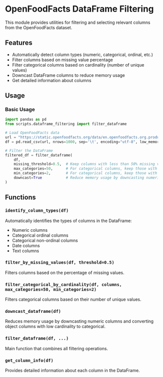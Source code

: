 # OpenFoodFacts DataFrame Filtering

This module provides utilities for filtering and selecting relevant columns from the OpenFoodFacts dataset.

## Features

- Automatically detect column types (numeric, categorical, ordinal, etc.)
- Filter columns based on missing value percentage
- Filter categorical columns based on cardinality (number of unique values)
- Downcast DataFrame columns to reduce memory usage
- Get detailed information about columns

## Usage

### Basic Usage

```python
import pandas as pd
from scripts.dataframe_filtering import filter_dataframe

# Load OpenFoodFacts data
url = "https://static.openfoodfacts.org/data/en.openfoodfacts.org.products.csv.gz"
df = pd.read_csv(url, nrows=1000, sep='\t', encoding="utf-8", low_memory=False)

# Filter the DataFrame
filtered_df = filter_dataframe(
    df,
    missing_threshold=0.5,  # Keep columns with less than 50% missing values
    max_categories=50,      # For categorical columns, keep those with at most 50 categories
    min_categories=2,       # For categorical columns, keep those with at least 2 categories
    downcast=True           # Reduce memory usage by downcasting numeric types
)
```

## Functions

### `identify_column_types(df)`

Automatically identifies the types of columns in the DataFrame:
- Numeric columns
- Categorical ordinal columns
- Categorical non-ordinal columns
- Date columns
- Text columns

### `filter_by_missing_values(df, threshold=0.5)`

Filters columns based on the percentage of missing values.

### `filter_categorical_by_cardinality(df, columns, max_categories=50, min_categories=2)`

Filters categorical columns based on their number of unique values.

### `downcast_dataframe(df)`

Reduces memory usage by downcasting numeric columns and converting object columns with low cardinality to categorical.

### `filter_dataframe(df, ...)`

Main function that combines all filtering operations.

### `get_column_info(df)`

Provides detailed information about each column in the DataFrame.
